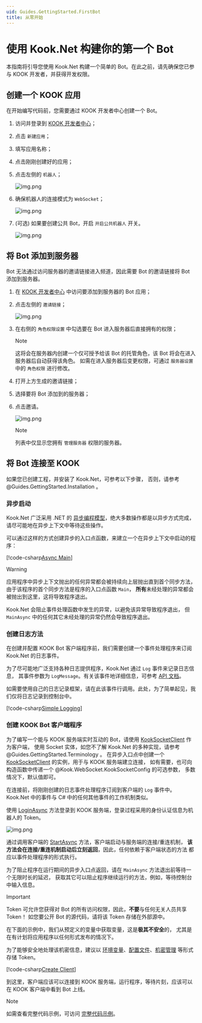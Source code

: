 ```yaml
---
uid: Guides.GettingStarted.FirstBot
title: 从零开始
---
```


# 使用 Kook.Net 构建你的第一个 Bot

本指南将引导您使用 Kook.Net 构建一个简单的 Bot。在此之前，请先确保您已参与 KOOK 开发者，并获得开发权限。

## 创建一个 KOOK 应用

在开始编写代码前，您需要通过 KOOK 开发者中心创建一个 Bot。

1. 访问并登录到 [KOOK 开发者中心](https://developer.kaiheila.cn/app/index)；
2. 点击 `新建应用`；
3. 填写应用名称；
4. 点击刚刚创建好的应用；
5. 点击左侧的 `机器人`；

   ![img.png](images/intro/intro-bot-entrance.png)

6. 确保机器人的连接模式为 `WebSocket`；

   ![img.png](images/intro/intro-bot-websocket.png)

7. (可选) 如果要创建公共 Bot，开启 `开启公共机器人` 开关。

   ![img.png](images/intro/intro-bot-public.png)

## 将 Bot 添加到服务器

Bot 无法通过访问服务器的邀请链接进入频道，因此需要 Bot 的邀请链接将 Bot 添加到服务器。

1. 在 [KOOK 开发者中心](https://developer.kaiheila.cn/bot) 中访问要添加到服务器的 Bot 应用；
2. 点击左侧的 `邀请链接`；

   ![img.png](images/intro/intro-bot-invite.png)

3. 在右侧的 `角色权限设置` 中勾选要在 Bot 进入服务器后直接拥有的权限；

   > [!NOTE]
   > 这将会在服务器内创建一个仅可授予给该 Bot 的托管角色，该 Bot 将会在进入服务器后自动获得该角色。
   > 如需在进入服务器后变更权限，可通过 `服务器设置` 中的 `角色权限` 进行修改。

4. 打开上方生成的邀请链接；
5. 选择要将 Bot 添加到的服务器；
6. 点击邀请。

   ![img.png](images/intro/intro-bot-select.png)

   > [!NOTE]
   > 列表中仅显示您拥有 `管理服务器` 权限的服务器。

## 将 Bot 连接至 KOOK

如果您已创建工程，并安装了 Kook.Net，可参考以下步骤，
否则，请参考 @Guides.GettingStarted.Installation 。

### 异步启动

Kook.Net 广泛采用 .NET 的 [异步编程模型]，绝大多数操作都是以异步方式完成，
请尽可能地在异步上下文中等待这些操作。

可以通过这样的方式创建异步的入口点函数，来建立一个在异步上下文中启动的程序：

[!code-csharp[Async Main](samples/async-main.cs)]

> [!WARNING]
> 应用程序中异步上下文抛出的任何异常都会被持续向上层抛出直到首个同步方法，
> 由于该程序的首个同步方法是程序的入口点函数 `Main`，
> **所有**未经处理的异常都会被抛出到这里，这将导致程序退出。
>
> Kook.Net 会阻止事件处理函数中发生的异常，以避免该异常导致程序退出，
> 但 `MainAsync` 中的任何其它未经处理的异常仍然会导致程序退出。

[异步编程模型]: https://docs.microsoft.com/zh-cn/dotnet/csharp/async

### 创建日志方法

在创建并配置 KOOK Bot 客户端程序前，我们需要创建一个事件处理程序来订阅 Kook.Net 的日志事件。

为了尽可能地广泛支持各种日志提供程序，Kook.Net 通过 `Log` 事件来记录日志信息，
其事件参数为 `LogMessage`。有关该事件地详细信息，可参考 [API 文档]。

如需要使用自己的日志记录框架，请在此该事件行调用。此处，为了简单起见，我们仅将日志记录到控制台中。

[!code-csharp[Simple Logging](samples/simple-logging.cs)]

[API 文档]: xref:Kook.Rest.BaseKookClient.Log

### 创建 KOOK Bot 客户端程序

为了编写一个能与 KOOK 服务端实时互动的 Bot，请使用 [KookSocketClient] 作为客户端，
使用 Socket 实体，如您不了解 Kook.Net 的多种实现，请参考 @Guides.GettingStarted.Terminology 。
在异步入口点中创建一个 [KookSocketClient] 的实例，用于与 KOOK 服务端建立连接，
如有需要，也可向构造函数中传递一个 @Kook.WebSocket.KookSocketConfig 的可选参数，
多数情况下，默认值即可。

在连接前，将刚刚创建的日志事件处理程序订阅到客户端的 `Log` 事件中。
Kook.Net 中的事件与 C# 中的任何其他事件的工作机制类似。

使用 [LoginAsync] 方法登录到 KOOK 服务端，登录过程采用的身份认证信息为机器人的 Token。

![img.png](images/intro/intro-bot-token.png)

通过调用客户端的 [StartAsync] 方法，客户端启动与服务端的连接/重连机制，
**该方法会在连接/重连机制启动后立刻返回**，因此，任何依赖于客户端状态的方法
都应以事件处理程序的形式执行。

为了阻止程序在运行期间的异步入口点返回，请在 `MainAsync` 方法退出前等待一个无限时长的延迟，
获取其它可以阻止程序继续运行的方法，例如，等待控制台中输入信息。

> [!IMPORTANT]
> Token 可允许您获得对 Bot 的所有访问权限，因此，**不要**与任何无关人员共享 Token！
> 如您要公开 Bot 的源代码，请将该 Token 存储在外部源中。
>
> 在下面的示例中，我们从预定义的变量中获取变量，这是**极其不安全**的，
> 尤其是在有计划将应用程序以任何形式发布的情况下。
>
> 为了能够安全地处理该机密信息，建议以 [环境变量]、[配置文件]、[机密管理] 等形式存储 Token。

[环境变量]: https://docs.microsoft.com/zh-cn/dotnet/api/system.environment.getenvironmentvariable?view=net-6.0

[配置文件]: https://docs.microsoft.com/zh-cn/dotnet/core/extensions/configuration

[机密管理]: https://docs.microsoft.com/zh-cn/aspnet/core/security/app-secrets?view=aspnetcore-6.0&tabs=linux

[!code-csharp[Create Client](samples/bot-client.cs)]

到这里，客户端应该可以连接到 KOOK 服务端，运行程序，等待片刻，应该可以在 KOOK 客户端中看到 Bot 上线。

> [!NOTE]
> 如需查看完整代码示例，可访问 [完整代码示例]。

[KookSocketClient]: xref:Kook.WebSocket.KookSocketClient

[LoginAsync]: xref:Kook.Rest.BaseKookClient.LoginAsync*

[StartAsync]: xref:Kook.WebSocket.KookSocketClient.StartAsync*

[完整代码示例]: samples/simple-bot.cs

